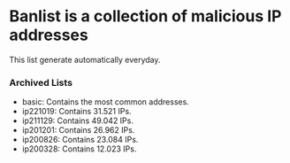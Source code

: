 # Banlist is a collection of malicious IP addresses

This list generate automatically everyday.

### Archived Lists
- basic: Contains the most common addresses.
- ip221019: Contains 31.521 IPs.
- ip211129: Contains 49.042 IPs.
- ip201201: Contains 26.962 IPs.
- ip200826: Contains 23.084 IPs.
- ip200328: Contains 12.023 IPs.
